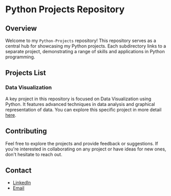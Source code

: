 # Python Projects Repository

## Overview

Welcome to my `Python-Projects` repository! This repository serves as a central hub for showcasing my Python projects. Each subdirectory links to a separate project, demonstrating a range of skills and applications in Python programming.

## Projects List

### Data Visualization
A key project in this repository is focused on Data Visualization using Python. It features advanced techniques in data analysis and graphical representation of data. You can explore this specific project in more detail [here](https://github.com/OriolMossinger/Data-Visualization).

## Contributing

Feel free to explore the projects and provide feedback or suggestions. If you're interested in collaborating on any project or have ideas for new ones, don't hesitate to reach out.

## Contact

- [LinkedIn](https://www.linkedin.com/in/oriolmossingersanahuja/)
- [Email](mailto:omossinger@gmail.com)

